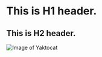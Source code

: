 # This is H1 header.
## This is H2 header.

![Image of Yaktocat](https://octodex.github.com/images/yaktocat.png)
